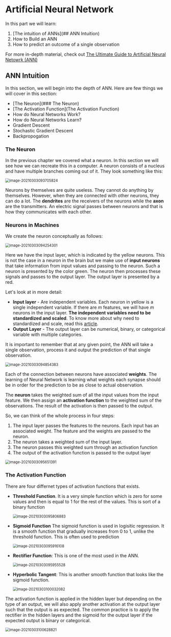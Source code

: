 # Artificial Neural Network

In this part we will learn: 

1.  [The intuition of ANNs](## ANN Intuition)
2.  How to Build an ANN
3.  How to predict an outcome of a single observation

For more in-depth material, check out [The Ultimate Guide to Artificial Neural Netowrk (ANN)](https://www.superdatascience.com/blogs/the-ultimate-guide-to-artificial-neural-networks-ann)

## ANN Intuition

In this section, we will begin into the depth of ANN. Here are few things we will cover in this section: 

*   [The Neuron](### The Neuron)
*   [The Activation Function](The Activation Function)
*   How do Neural Networks Work?
*   How do Neural Networks Learn?
*   Gradient Descent
*   Stochastic Gradient Descent
*   Backpropogation

### The Neuron

In the previous chapter we covered what a neuron. In this section we will see how we can recreate this in a computer. A neuron consists of a nucleus and have multiple branches coming out of it. They look something like this: 

<img src="Artificial_Neural_Network.assets/image-20210303093705824.png" alt="image-20210303093705824" style="zoom:80%;" />

Neurons by themselves are quite useless. They cannot do anything by themselves. However, when they are connected with other neurons, they can do a lot. The **dendrites** are the receivers of the neurons while the **axon** are the transmitters. An electric signal passes between neurons and that is how they communicates with each other. 

### Neurons in Machines

We create the neuron conceptually as follows: 

<img src="Artificial_Neural_Network.assets/image-20210303094254301.png" alt="image-20210303094254301" style="zoom:80%;" />

Here we have the input layer, which is indicated by the yellow neurons. This is not the case in a neuron in the brain but we make use of **input neurons** that take information from input values and passing to the neuron. Such a neuron is presented by the color green. The neuron then processes these signals and passes to the output layer. The output layer is presented by a red. 

Let's look at in more detail: 

*   **Input layer** - Are independent variables. Each neuron in yellow is a single independent variable. If there are $m$ features, we will have $m$ neurons in the input layer. **The independent variables need to be standardized and scaled**. To know more about why need to standardized and scale, read this [article](http://yann.lecun.com/exdb/publis/pdf/lecun-98b.pdf).
*   **Output Layer** - The output layer can be numerical, binary, or categorical variable with multiple categories. 

It is important to remember that at any given point, the ANN will take a single observation, process it and output the prediction of that single observation. 

<img src="Artificial_Neural_Network.assets/image-20210303094854383.png" alt="image-20210303094854383" style="zoom:80%;" />

Each of the connection between neurons have associated **weights**. The learning of Neural Network is learning what weights each synapse should be in order for the prediction to be as close to actual observation. 

The **neuron** takes the weighted sum of all the input values from the input feature. We then assign an **activation function** to the weighted sum of the observations. The result of the activation is then passed to the output. 

So, we can think of the whole process in four steps: 

1.  The input layer passes the features to the neurons. Each input has an associated weight. The feature and the weights are passed to the neuron. 
2.  The neuron takes a weighted sum of the input layer.
3.  The neuron passes this weighted sum through an activation function
4.  The output of the activation function is passed to the output layer

<img src="Artificial_Neural_Network.assets/image-20210303095651391.png" alt="image-20210303095651391" style="zoom:80%;" />

### The Activation Function

There are four differnet types of activation functions that exists. 

*   **Threshold Function**. It is a very simple function which is zero for some values and then is equal to 1 for the rest of the values. This is sort of a binary function

    <img src="Artificial_Neural_Network.assets/image-20210303095806883.png" alt="image-20210303095806883" style="zoom:80%;" />

    

*   **Sigmoid Function** The sigmoid function is used in logisitic regression. It is a smooth function that gradually increases from 0 to 1, unlike the threshold function. This is often used to prediction 

    <img src="Artificial_Neural_Network.assets/image-20210303095916108.png" alt="image-20210303095916108" style="zoom:80%;" />

    

*   **Rectifier Function**: This is one of the most used in the ANN.

    <img src="Artificial_Neural_Network.assets/image-20210303095955528.png" alt="image-20210303095955528" style="zoom:80%;" />

    

*   **Hyperbolic Tangent**: This is another smooth function that looks like the sigmoid function. 

    <img src="Artificial_Neural_Network.assets/image-20210303100032082.png" alt="image-20210303100032082" style="zoom:80%;" />

The activation function is applied in the hidden layer but depending on the type of an output, we will also apply another activation at the output layer such that the output is as expected. The common practice is to apply the rectifier in the hidden layers and the sigmoid for the output layer if the expected output is binary or categorical. 

<img src="Artificial_Neural_Network.assets/image-20210303100628821.png" alt="image-20210303100628821" style="zoom:80%;" />
